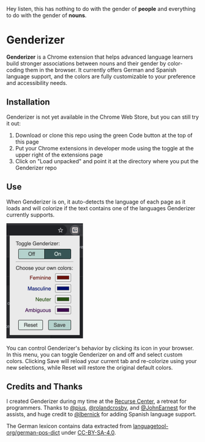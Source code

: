 Hey listen, this has nothing to do with the gender of **people** and
everything to do with the gender of **nouns**.

# Genderizer

**Genderizer** is a Chrome extension that helps advanced language learners
build stronger associations between nouns and their gender by color-coding
them in the browser. It currently offers German and Spanish language support,
and the colors are fully customizable to your preference and accessibility
needs.

## Installation

Genderizer is not yet available in the Chrome Web Store, but you can still try
it out:
1. Download or clone this repo using the green Code button at the top of this
   page
2. Put your Chrome extensions in developer mode using the toggle at the upper
   right of the extensions page
3. Click on "Load unpacked" and point it at the directory where you put the
   Genderizer repo

## Use
When Genderizer is on, it auto-detects the language of each page as it loads and will colorize if the text contains one of the languages Genderizer currently supports.

<img src="/images/ui-screenshot.jpg" width="200"/>

You can control Genderizer's behavior by clicking its icon in your browser. In
this menu, you can toggle Genderizer on and off and select custom colors.
Clicking Save will reload your current tab and re-colorize using your new
selections, while Reset will restore the original default colors.

## Credits and Thanks
I created Genderizer during my time at the [Recurse
Center](https://www.recurse.com/), a retreat for programmers. Thanks to
[@pius](https://github.com/pius), [@rolandcrosby](https://github.com/rolandcrosby), and [@JohnEarnest](https://github.com/JohnEarnest/) for the assists, and huge
credit to [@lbernick](https://github.com/lbernick) for adding Spanish language
support.

The German lexicon contains data extracted from
[languagetool-org/german-pos-dict](https://github.com/languagetool-org/german-pos-dict)
under
[CC-BY-SA-4.0](https://github.com/languagetool-org/german-pos-dict/blob/master/LICENSE).

